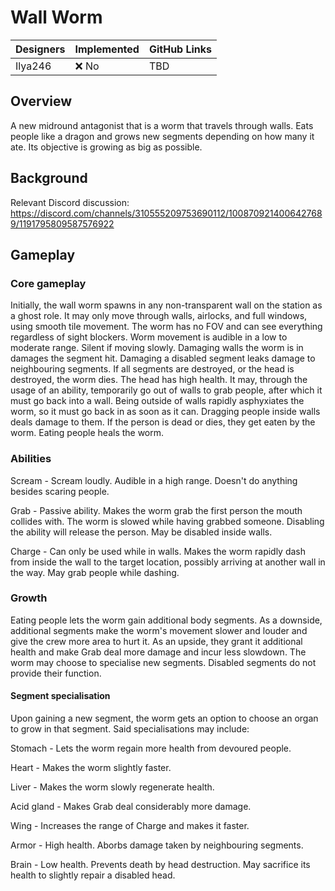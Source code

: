 # Wall Worm

| Designers | Implemented | GitHub Links |
|---|---|---|
| Ilya246 | :x: No | TBD |

## Overview

A new midround antagonist that is a worm that travels through walls. Eats people like a dragon and grows new segments depending on how many it ate. Its objective is growing as big as possible.

## Background

Relevant Discord discussion: https://discord.com/channels/310555209753690112/1008709214006427689/1191795809587576922

## Gameplay

### Core gameplay

Initially, the wall worm spawns in any non-transparent wall on the station as a ghost role.
It may only move through walls, airlocks, and full windows, using smooth tile movement.
The worm has no FOV and can see everything regardless of sight blockers.
Worm movement is audible in a low to moderate range. Silent if moving slowly.
Damaging walls the worm is in damages the segment hit. Damaging a disabled segment leaks damage to neighbouring segments.
If all segments are destroyed, or the head is destroyed, the worm dies.
The head has high health.
It may, through the usage of an ability, temporarily go out of walls to grab people, after which it must go back into a wall.
Being outside of walls rapidly asphyxiates the worm, so it must go back in as soon as it can.
Dragging people inside walls deals damage to them. If the person is dead or dies, they get eaten by the worm.
Eating people heals the worm.

### Abilities

Scream - Scream loudly. Audible in a high range. Doesn't do anything besides scaring people.

Grab - Passive ability. Makes the worm grab the first person the mouth collides with. The worm is slowed while having grabbed someone. Disabling the ability will release the person. May be disabled inside walls.

Charge - Can only be used while in walls. Makes the worm rapidly dash from inside the wall to the target location, possibly arriving at another wall in the way. May grab people while dashing.

### Growth

Eating people lets the worm gain additional body segments.
As a downside, additional segments make the worm's movement slower and louder and give the crew more area to hurt it.
As an upside, they grant it additional health and make Grab deal more damage and incur less slowdown.
The worm may choose to specialise new segments.
Disabled segments do not provide their function.

#### Segment specialisation

Upon gaining a new segment, the worm gets an option to choose an organ to grow in that segment. Said specialisations may include:

Stomach - Lets the worm regain more health from devoured people.

Heart - Makes the worm slightly faster.

Liver - Makes the worm slowly regenerate health.

Acid gland - Makes Grab deal considerably more damage.

Wing - Increases the range of Charge and makes it faster.

Armor - High health. Aborbs damage taken by neighbouring segments.

Brain - Low health. Prevents death by head destruction. May sacrifice its health to slightly repair a disabled head.
